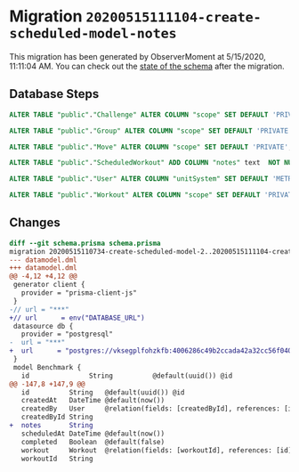 # Migration `20200515111104-create-scheduled-model-notes`

This migration has been generated by ObserverMoment at 5/15/2020, 11:11:04 AM.
You can check out the [state of the schema](./schema.prisma) after the migration.

## Database Steps

```sql
ALTER TABLE "public"."Challenge" ALTER COLUMN "scope" SET DEFAULT 'PRIVATE';

ALTER TABLE "public"."Group" ALTER COLUMN "scope" SET DEFAULT 'PRIVATE';

ALTER TABLE "public"."Move" ALTER COLUMN "scope" SET DEFAULT 'PRIVATE';

ALTER TABLE "public"."ScheduledWorkout" ADD COLUMN "notes" text  NOT NULL ;

ALTER TABLE "public"."User" ALTER COLUMN "unitSystem" SET DEFAULT 'METRIC';

ALTER TABLE "public"."Workout" ALTER COLUMN "scope" SET DEFAULT 'PRIVATE';
```

## Changes

```diff
diff --git schema.prisma schema.prisma
migration 20200515110734-create-scheduled-model-2..20200515111104-create-scheduled-model-notes
--- datamodel.dml
+++ datamodel.dml
@@ -4,12 +4,12 @@
 generator client {
   provider = "prisma-client-js"
 }
-// url = "***"
+// url      = env("DATABASE_URL")
 datasource db {
   provider = "postgresql"
-  url = "***"
+  url      = "postgres://vksegplfohzkfb:4006286c49b2ccada42a32cc56f0405ae370152bd9e594d3f38b5d1f34cebadb@ec2-79-125-26-232.eu-west-1.compute.amazonaws.com:5432/dfj0e91erhbqs1"
 }
 model Benchmark {
   id               String          @default(uuid()) @id
@@ -147,8 +147,9 @@
   id          String   @default(uuid()) @id
   createdAt   DateTime @default(now())
   createdBy   User     @relation(fields: [createdById], references: [id])
   createdById String
+  notes       String
   scheduledAt DateTime @default(now())
   completed   Boolean  @default(false)
   workout     Workout  @relation(fields: [workoutId], references: [id])
   workoutId   String
```


